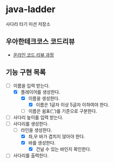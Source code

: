 # java-ladder

사다리 타기 미션 저장소

## 우아한테크코스 코드리뷰

- [온라인 코드 리뷰 과정](https://github.com/woowacourse/woowacourse-docs/blob/master/maincourse/README.md)

## 기능 구현 목록

- [ ] 이름을 입력 받는다.
  - [x] 플레이어를 생성한다.
    - [x] 이름을 생성한다.
      - [x] 이름은 1글자 이상 5글자 이하여야 한다.
    - [ ] 이름은 쉼표(',')를 기준으로 구분한다.
- [ ] 사다리 높이를 입력 받는다.
- [ ] 사다리를 생성한다.
  - [ ] 라인을 생성한다.
    - [x] 좌,우 바가 겹치지 않아야 한다.
    - [x] 바를 생성한다.
      - [x] 건널 수 있는 바인지 확인한다.
- [ ] 사다리를 출력한다.
